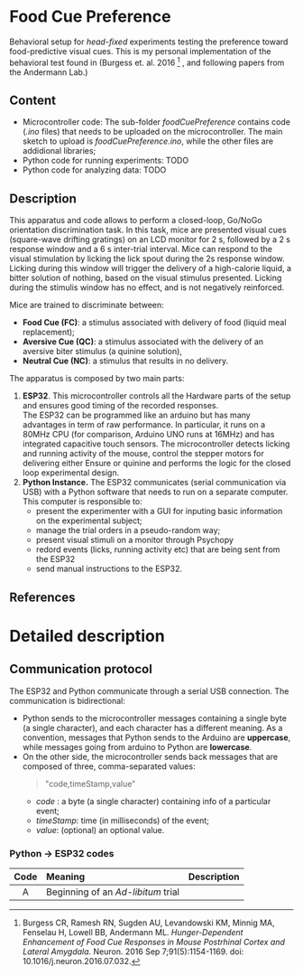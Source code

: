 # Food Cue Preference

Behavioral setup for *head-fixed* experiments testing the preference toward food-predictive visual cues. This is my personal implementation of the behavioral test found in (Burgess et. al. 2016 [^1] , and following papers from the Andermann Lab.)

## Content

* Microcontroller code: The sub-folder *foodCuePreference* contains code (*.ino* files) that needs to be uploaded on the microcontroller. The main sketch to upload is *foodCuePreference.ino*, while the other files are addidional libraries;
* Python code for running experiments: TODO
* Python code for analyzing data: TODO

## Description


This apparatus and code allows to perform a closed-loop, Go/NoGo orientation discrimination task. In this task, mice are presented visual cues (square-wave drifting gratings) on an LCD monitor for 2 s, followed by a 2 s response window and a 6 s inter-trial interval. Mice can respond to the visual stimulation by licking the lick spout during the 2s response window. Licking during this window will trigger the delivery of a high-calorie liquid, a bitter solution of nothing, based on the visual stimulus presented. Licking during the stimulis window has no effect, and is not negatively reinforced.

Mice are trained to discriminate between:
* **Food Cue (FC)**: a stimulus associated with delivery of food (liquid meal replacement);
* **Aversive Cue (QC)**: a stimulus associated with the delivery of an aversive biter stimulus (a quinine solution),
* **Neutral Cue (NC)**: a stimulus that results in no delivery.

The apparatus is composed by two main parts:
1. **ESP32**. This microcontroller controls all the Hardware parts of the setup and ensures good timing of the recorded responses.  
The ESP32 can be programmed like an arduino but has many advantages in term of raw performance. In particular, it runs on a 80MHz CPU (for comparison, Arduino UNO runs at 16MHz) and has integrated capacitive touch sensors.
The microcontroller detects licking and running activity of the mouse, control the stepper motors for delivering either Ensure or quinine and performs the logic for the closed loop experimental design.  
2. **Python Instance.** The ESP32 communicates (serial communication via USB) with a Python software that needs to run on a separate computer. This computer is responsible to:
   * present the experimenter with a GUI for inputing basic information on the experimental subject;
   * manage the trial orders in a pseudo-random way;
   * present visual stimuli on a monitor through Psychopy
   * redord events (licks, running activity etc) that are being sent from the ESP32
   * send manual instructions to the ESP32.

## References

[^1]: Burgess CR, Ramesh RN, Sugden AU, Levandowski KM, Minnig MA, Fenselau H, Lowell BB, Andermann ML. *Hunger-Dependent Enhancement of Food Cue Responses in Mouse Postrhinal Cortex and Lateral Amygdala*. Neuron. 2016 Sep 7;91(5):1154-1169. doi: 10.1016/j.neuron.2016.07.032.


# Detailed description

## Communication protocol
The ESP32 and Python communicate through a serial USB connection.
The communication is bidirectional: 
* Python sends to the microcontroller messages containing a single byte
(a single character), and each character has a different meaning.
As a convention, messages that Python sends to the Arduino are **uppercase**, while messages going from arduino to Python are **lowercase**.
* On the other side, the microcontroller sends back messages that are composed of three, comma-separated values:  
   >"code,timeStamp,value"
   * *code* : a byte (a single character) containing info of a particular event;
   * *timeStamp*: time (in milliseconds) of the event;
   * *value*: (optional) an optional value.

### Python -> ESP32 codes
|Code|Meaning|Description|
|:---:|:---|:---|
|A|Beginning of an *Ad-libitum* trial| |      